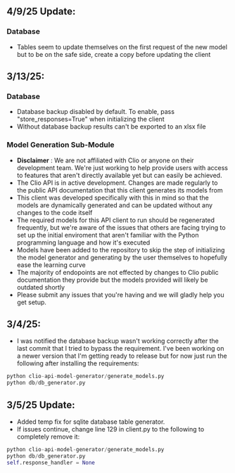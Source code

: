 ## 4/9/25 Update:
   ### Database
   - Tables seem to update themselves on the first request of the new model but to be on the safe side, create a copy before updating the client

## 3/13/25:
   ### Database
   - Database backup disabled by default. To enable, pass "store_responses=True" when initializing the client
   - Without database backup results can't be exported to an xlsx file
   
   ### Model Generation Sub-Module
   - **Disclaimer** : We are not affiliated with Clio or anyone on their development team. We're just working to help provide users with access to features that aren't directly available yet but can easily be achieved.
   - The Clio API is in active development. Changes are made regularly to the public API documentation that this client generates its models from
   - This client was developed specifically with this in mind so that the models are dynamically generated and can be updated without any changes to the code itself
   - The required models for this API client to run should be regenerated frequently, but we're aware of the issues that others are facing trying to set up the initial enviroment that aren't familiar with the Python programming language and how it's executed
   - Models have been added to the repository to skip the step of initializing the model generator and generating by the user themselves to hopefully ease the learning curve
   - The majority of endopoints are not effected by changes to Clio public documentation they provide but the models provided will likely be outdated shortly
   - Please submit any issues that you're having and we will gladly help you get setup.


## 3/4/25: 
- I was notified the database backup wasn't working correctly after the last commit that I tried to bypass the requirement. I've been working on a newer version that I'm getting ready to release but for now just run the following after installing the requirements:

```python
python clio-api-model-generator/generate_models.py 
python db/db_generator.py 
```

 ## 3/5/25 Update: 
 
- Added temp fix for sqlite database table generator.
- If issues continue, change line 129 in client.py to the following to completely remove it:
```python
python clio-api-model-generator/generate_models.py 
python db/db_generator.py 
self.response_handler = None
````